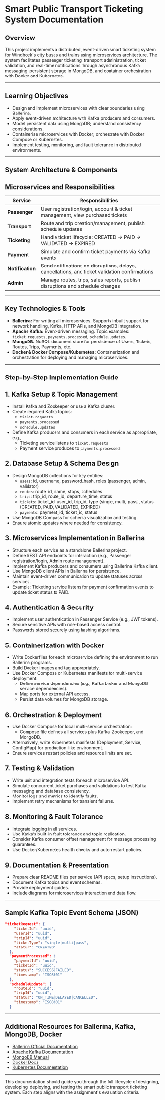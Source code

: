 # Smart Public Transport Ticketing System Documentation

## Overview

This project implements a distributed, event-driven smart ticketing system for Windhoek's city buses and trains using microservices architecture. The system facilitates passenger ticketing, transport administration, ticket validation, and real-time notifications through asynchronous Kafka messaging, persistent storage in MongoDB, and container orchestration with Docker and Kubernetes.

---

## Learning Objectives

- Design and implement microservices with clear boundaries using Ballerina.
- Apply event-driven architecture with Kafka producers and consumers.
- Model persistent data using MongoDB; understand consistency considerations.
- Containerise microservices with Docker; orchestrate with Docker Compose or Kubernetes.
- Implement testing, monitoring, and fault tolerance in distributed environments.

---

## System Architecture & Components

## Microservices and Responsibilities

| Service | Responsibilities |
| --- | --- |
| **Passenger** | User registration/login, account & ticket management, view purchased tickets |
| **Transport** | Route and trip creation/management, publish schedule updates |
| **Ticketing** | Handle ticket lifecycle: CREATED → PAID → VALIDATED → EXPIRED |
| **Payment** | Simulate and confirm ticket payments via Kafka events |
| **Notification** | Send notifications on disruptions, delays, cancellations, and ticket validation confirmations |
| **Admin** | Manage routes, trips, sales reports, publish disruptions and schedule changes |

---

## Key Technologies & Tools

- **Ballerina:** For writing all microservices. Supports inbuilt support for network handling, Kafka, HTTP APIs, and MongoDB integration.
- **Apache Kafka:** Event-driven messaging. Topic examples: `ticket.requests`, `payments.processed`, `schedule.updates`.
- **MongoDB:** NoSQL document store for persistence of Users, Tickets, Routes, Trips, Payments, etc.
- **Docker & Docker Compose/Kubernetes:** Containerization and orchestration for deploying and managing microservices.

---

## Step-by-Step Implementation Guide

## 1. Kafka Setup & Topic Management

- Install Kafka and Zookeeper or use a Kafka cluster.
- Create required Kafka topics:
    - `ticket.requests`
    - `payments.processed`
    - `schedule.updates`
- Define Kafka producers and consumers in each service as appropriate, e.g.,
    - Ticketing service listens to `ticket.requests`
    - Payment service produces to `payments.processed`

## 2. Database Setup & Schema Design

- Design MongoDB collections for key entities:
    - `users`: id, username, password_hash, roles (passenger, admin, validator)
    - `routes`: route_id, name, stops, schedules
    - `trips`: trip_id, route_id, departure_time, status
    - `tickets`: ticket_id, user_id, trip_id, type (single, multi, pass), status (CREATED, PAID, VALIDATED, EXPIRED)
    - `payments`: payment_id, ticket_id, status
- Use MongoDB Compass for schema visualization and testing.
- Ensure atomic updates where needed for consistency.

## 3. Microservices Implementation in Ballerina

- Structure each service as a standalone Ballerina project.
- Define REST API endpoints for interaction (e.g., Passenger registration/login, Admin route management).
- Implement Kafka producers and consumers using Ballerina Kafka client.
- Use MongoDB client APIs in Ballerina for persistence.
- Maintain event-driven communication to update statuses across services.
- Example: Ticketing service listens for payment confirmation events to update ticket status to PAID.

## 4. Authentication & Security

- Implement user authentication in Passenger Service (e.g., JWT tokens).
- Secure sensitive APIs with role-based access control.
- Passwords stored securely using hashing algorithms.

## 5. Containerization with Docker

- Write Dockerfiles for each microservice defining the environment to run Ballerina programs.
- Build Docker images and tag appropriately.
- Use Docker Compose or Kubernetes manifests for multi-service deployment:
    - Define service dependencies (e.g., Kafka broker and MongoDB service dependencies).
    - Map ports for external API access.
    - Persist data volumes for MongoDB storage.

## 6. Orchestration & Deployment

- Use Docker Compose for local multi-service orchestration:
    - Compose file defines all services plus Kafka, Zookeeper, and MongoDB.
- Alternatively, write Kubernetes manifests (Deployment, Service, ConfigMap) for production-like environment.
- Ensure services restart policies and resource limits are set.

## 7. Testing & Validation

- Write unit and integration tests for each microservice API.
- Simulate concurrent ticket purchases and validations to test Kafka messaging and database consistency.
- Monitor logs and metrics to identify faults.
- Implement retry mechanisms for transient failures.

## 8. Monitoring & Fault Tolerance

- Integrate logging in all services.
- Use Kafka’s built-in fault tolerance and topic replication.
- Consider Kafka consumer offset management for message processing guarantees.
- Use Docker/Kubernetes health checks and auto-restart policies.

## 9. Documentation & Presentation

- Prepare clear README files per service (API specs, setup instructions).
- Document Kafka topics and event schemas.
- Provide deployment guides.
- Include diagrams for microservices interaction and data flow.

---

## Sample Kafka Topic Event Schema (JSON)

```json
"ticketRequest": {
    "ticketId": "uuid",
    "userId": "uuid",
    "tripId": "uuid",
    "ticketType": "single|multi|pass",
    "status": "CREATED"
  },
  "paymentProcessed": {
    "paymentId": "uuid",
    "ticketId": "uuid",
    "status": "SUCCESS|FAILED",
    "timestamp": "ISO8601"
  },
  "scheduleUpdate": {
    "routeId": "uuid",
    "tripId": "uuid",
    "status": "ON_TIME|DELAYED|CANCELLED",
    "timestamp": "ISO8601"
  }
```

---

## Additional Resources for Ballerina, Kafka, MongoDB, Docker

- [Ballerina Official Documentation](https://ballerina.io/learn/)
- [Apache Kafka Documentation](https://kafka.apache.org/documentation/)
- [MongoDB Manual](https://docs.mongodb.com/manual/)
- [Docker Docs](https://docs.docker.com/)
- [Kubernetes Documentation](https://kubernetes.io/docs/)

---

This documentation should guide you through the full lifecycle of designing, developing, deploying, and testing the smart public transport ticketing system. Each step aligns with the assignment's evaluation criteria.